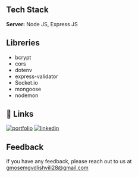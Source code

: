 

## Tech Stack

**Server:**  Node JS, Express JS




## Libreries

- bcrypt
- cors
- dotenv
- express-validator
- Socket.io
- mongoose
- nodemon

## 🔗 Links
[![portfolio](https://img.shields.io/badge/my_portfolio-000?style=for-the-badge&logo=ko-fi&logoColor=white)](https://resume-type.vercel.app/)
[![linkedin](https://img.shields.io/badge/linkedin-0A66C2?style=for-the-badge&logo=linkedin&logoColor=white)](https://www.linkedin.com/in/gorgi-mosemgvdlishvili-b8525b259/)



## Feedback

If you have any feedback, please reach out to us at gmosemgvdlishvili28@gmail.com

